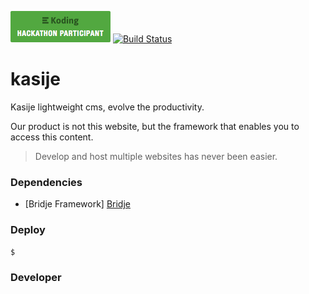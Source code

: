 [![Koding Hackathon Badge](/koding_hackathon_badge.png?raw=true "Koding Hackathon Badge")](https://koding.com/Hackathon) [![Build Status](https://travis-ci.org/touwolf/kasije.svg?branch=master)](https://travis-ci.org/touwolf/kasije)


# kasije
Kasije lightweight cms, evolve the productivity.

Our product is not this website, but the framework that enables you to access this content.

> Develop and host multiple websites has never been easier.

### Dependencies

* [Bridje Framework] [Bridje]


### Deploy

```sh
$ 
```

### Developer


[Bridje]: <https://github.com/bridje/bridje-framework>

